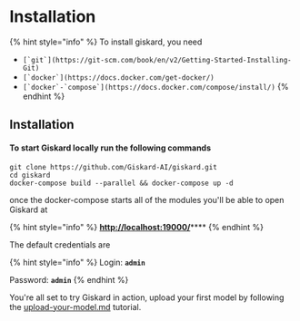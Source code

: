 # Installation

{% hint style="info" %}
To install giskard, you need

* ``[`git`](https://git-scm.com/book/en/v2/Getting-Started-Installing-Git)``
* ``[`docker`](https://docs.docker.com/get-docker/)``
* ``[`docker`-`compose`](https://docs.docker.com/compose/install/)``
{% endhint %}

## Installation

#### To start Giskard locally run the following commands

```batch
git clone https://github.com/Giskard-AI/giskard.git
cd giskard
docker-compose build --parallel && docker-compose up -d
```

once the docker-compose starts all of the modules you'll be able to open Giskard at

{% hint style="info" %}
[**http://localhost:19000/**](http://localhost:19000)****
{% endhint %}

The default credentials are

{% hint style="info" %}
Login: **`admin`**

Password: **`admin`**
{% endhint %}

You're all set to try Giskard in action, upload your first model by following the [upload-your-model.md](upload-your-model.md "mention") tutorial.
